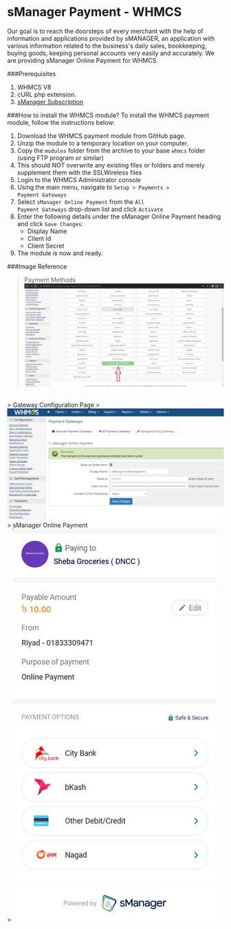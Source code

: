 # sManager Payment - WHMCS
Our goal is to reach the doorsteps of every merchant with the help of information and applications provided by sMANAGER, an application with various information related to the business's daily sales, bookkeeping, buying goods, keeping personal accounts very easily and accurately.
We are providing sManager Online Payment for WHMCS.

###Prerequisites
1. WHMCS V8
2. cURL php extension.
3. [sManager Subscription](https://play.google.com/store/apps/details?id=xyz.sheba.managerapp)

###How to install the WHMCS module?
To install the WHMCS payment module, follow the instructions below:

1. Download the WHMCS payment module from GitHub page.
2. Unzip the module to a temporary location on your computer.
3. Copy the <code>modules</code> folder from the archive to your base <code>whmcs</code> folder (using FTP program or similar)
4. This should NOT overwrite any existing files or folders and merely supplement them with the SSLWireless files
5. Login to the WHMCS Administrator console
6. Using the main menu, navigate to <code>Setup > Payments > Payment Gateways</code>
7. Select <code>sManager Online Payment</code> from the <code>All Payment Gateways</code> drop-down list and click <code>Activate</code>
8. Enter the following details under the sManager Online Payment heading and click <code>Save Changes</code>:
   - Display Name
   - Client Id
   - Client Secret
9. The module is now and ready.

###Image Reference
> Payment Methods
> <img src="https://raw.githubusercontent.com/smanager-technology/sManager-WHMCS/master/images/payment_methods.png" alt="Payment Methods" />
<br />
> Gateway Configuration Page
> <img src="https://raw.githubusercontent.com/smanager-technology/sManager-WHMCS/master/images/Gatway_Configuration_Page.png" alt="Payment Methods" />
<br />
> sManager Online Payment
<br />
> <img src="https://raw.githubusercontent.com/smanager-technology/sManager-WHMCS/master/images/sManager_online_payment.png" alt="Payment Methods" />